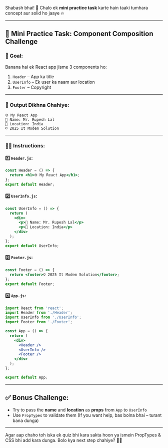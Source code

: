 Shabash bhai! 💪
Chalo ek **mini practice task** karte hain taaki tumhara concept aur solid ho jaaye 🔥

---

## 🧪 **Mini Practice Task: Component Composition Challenge**

### 🎯 Goal:

Banana hai ek React app jisme 3 components ho:

1. `Header` – App ka title
2. `UserInfo` – Ek user ka naam aur location
3. `Footer` – Copyright

---

### 📄 Output Dikhna Chahiye:

```
🌐 My React App
👤 Name: Mr. Rupesh Lal
📍 Location: India
© 2025 It Modem Solution
```

---

### 🧑‍💻 Instructions:

#### 1️⃣ `Header.js`:

```jsx
const Header = () => {
  return <h1>🌐 My React App</h1>;
};
export default Header;
```

#### 2️⃣ `UserInfo.js`:

```jsx
const UserInfo = () => {
  return (
    <div>
      <p>👤 Name: Mr. Rupesh Lal</p>
      <p>📍 Location: India</p>
    </div>
  );
};
export default UserInfo;
```

#### 3️⃣ `Footer.js`:

```jsx
const Footer = () => {
  return <footer>© 2025 It Modem Solution</footer>;
};
export default Footer;
```

#### 4️⃣ `App.js`:

```jsx
import React from 'react';
import Header from './Header';
import UserInfo from './UserInfo';
import Footer from './Footer';

const App = () => {
  return (
    <div>
      <Header />
      <UserInfo />
      <Footer />
    </div>
  );
};

export default App;
```

---

## ✅ Bonus Challenge:

* Try to pass the **name** and **location** as **props** from `App` to `UserInfo`
* Use `PropTypes` to validate them
  (If you want help, bas bolna bhai – turant bana dunga)

---

Agar aap chaho toh iska ek quiz bhi kara sakta hoon ya ismein PropTypes & CSS bhi add kara dunga. Bolo kya next step chahiye? 🧠✨
